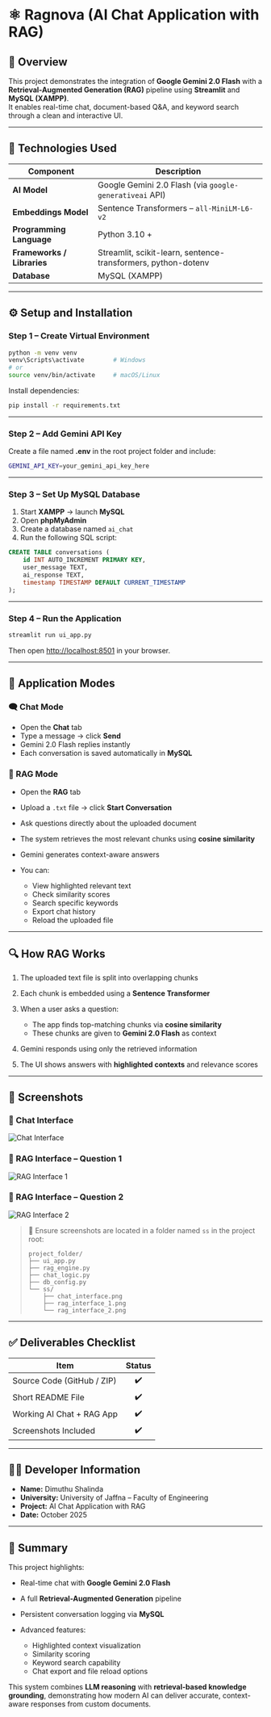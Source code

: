 # ⚛ Ragnova (AI Chat Application with RAG)

## 🧠 Overview
This project demonstrates the integration of **Google Gemini 2.0 Flash** with a **Retrieval-Augmented Generation (RAG)** pipeline using **Streamlit** and **MySQL (XAMPP)**.  
It enables real-time chat, document-based Q&A, and keyword search through a clean and interactive UI.

---

## 🧩 Technologies Used

| Component | Description |
|------------|-------------|
| **AI Model** | Google Gemini 2.0 Flash (via `google-generativeai` API) |
| **Embeddings Model** | Sentence Transformers – `all-MiniLM-L6-v2` |
| **Programming Language** | Python 3.10 + |
| **Frameworks / Libraries** | Streamlit, scikit-learn, sentence-transformers, python-dotenv |
| **Database** | MySQL (XAMPP) |

---

## ⚙️ Setup and Installation

### Step 1 – Create Virtual Environment
```bash
python -m venv venv
venv\Scripts\activate        # Windows
# or
source venv/bin/activate     # macOS/Linux
````

Install dependencies:

```bash
pip install -r requirements.txt
```

---

### Step 2 – Add Gemini API Key

Create a file named **.env** in the root project folder and include:

```bash
GEMINI_API_KEY=your_gemini_api_key_here
```

---

### Step 3 – Set Up MySQL Database

1. Start **XAMPP** → launch **MySQL**
2. Open **phpMyAdmin**
3. Create a database named `ai_chat`
4. Run the following SQL script:

```sql
CREATE TABLE conversations (
    id INT AUTO_INCREMENT PRIMARY KEY,
    user_message TEXT,
    ai_response TEXT,
    timestamp TIMESTAMP DEFAULT CURRENT_TIMESTAMP
);
```

---

### Step 4 – Run the Application

```bash
streamlit run ui_app.py
```

Then open [http://localhost:8501](http://localhost:8501) in your browser.

---

## 💬 Application Modes

### 🗨️ Chat Mode

* Open the **Chat** tab
* Type a message → click **Send**
* Gemini 2.0 Flash replies instantly
* Each conversation is saved automatically in **MySQL**

### 📄 RAG Mode

* Open the **RAG** tab
* Upload a `.txt` file → click **Start Conversation**
* Ask questions directly about the uploaded document
* The system retrieves the most relevant chunks using **cosine similarity**
* Gemini generates context-aware answers
* You can:

  * View highlighted relevant text
  * Check similarity scores
  * Search specific keywords
  * Export chat history
  * Reload the uploaded file

---

## 🔍 How RAG Works

1. The uploaded text file is split into overlapping chunks
2. Each chunk is embedded using a **Sentence Transformer**
3. When a user asks a question:

   * The app finds top-matching chunks via **cosine similarity**
   * These chunks are given to **Gemini 2.0 Flash** as context
4. Gemini responds using only the retrieved information
5. The UI shows answers with **highlighted contexts** and relevance scores

---

## 📸 Screenshots

### 💬 Chat Interface

![Chat Interface](ss/chat_interface.png)

### 📄 RAG Interface – Question 1

![RAG Interface 1](ss/rag_interface_1.png)

### 📄 RAG Interface – Question 2

![RAG Interface 2](ss/rag_interface_2.png)

> 📁 Ensure screenshots are located in a folder named `ss` in the project root:
>
> ```
> project_folder/
> ├── ui_app.py
> ├── rag_engine.py
> ├── chat_logic.py
> ├── db_config.py
> └── ss/
>     ├── chat_interface.png
>     ├── rag_interface_1.png
>     └── rag_interface_2.png
> ```

---

## ✅ Deliverables Checklist

| Item                       | Status |
| -------------------------- | :----: |
| Source Code (GitHub / ZIP) |   ✔️   |
| Short README File          |   ✔️   |
| Working AI Chat + RAG App  |   ✔️   |
| Screenshots Included       |   ✔️   |

---

## 👨‍💻 Developer Information

- **Name:** Dimuthu Shalinda  
- **University:** University of Jaffna – Faculty of Engineering  
- **Project:** AI Chat Application with RAG  
- **Date:** October 2025  


---

## 🏁 Summary

This project highlights:

* Real-time chat with **Google Gemini 2.0 Flash**
* A full **Retrieval-Augmented Generation** pipeline
* Persistent conversation logging via **MySQL**
* Advanced features:

  * Highlighted context visualization
  * Similarity scoring
  * Keyword search capability
  * Chat export and file reload options

This system combines **LLM reasoning** with **retrieval-based knowledge grounding**, demonstrating how modern AI can deliver accurate, context-aware responses from custom documents.


